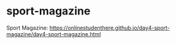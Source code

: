 # sport-magazine
Sport Magazine: https://onlinestudenthere.github.io/day4-sport-magazine/day4-sport-magazine.html 
